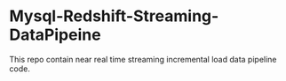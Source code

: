 # Mysql-Redshift-Streaming-DataPipeine
This repo contain near real time streaming incremental load data pipeline code. 
